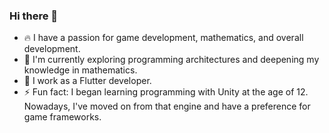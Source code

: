 ### Hi there 👋
- 🔥 I have a passion for game development, mathematics, and overall development.
- 🌱 I'm currently exploring programming architectures and deepening my knowledge in mathematics.
- 🔭 I work as a Flutter developer.
- ⚡ Fun fact: I began learning programming with Unity at the age of 12. Nowadays, I've moved on from that engine and have a preference for game frameworks.

